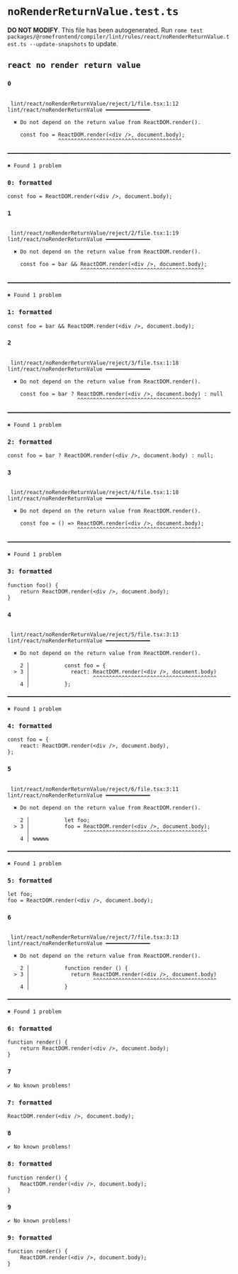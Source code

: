 # `noRenderReturnValue.test.ts`

**DO NOT MODIFY**. This file has been autogenerated. Run `rome test packages/@romefrontend/compiler/lint/rules/react/noRenderReturnValue.test.ts --update-snapshots` to update.

## `react no render return value`

### `0`

```

 lint/react/noRenderReturnValue/reject/1/file.tsx:1:12 lint/react/noRenderReturnValue ━━━━━━━━━━━━━━

  ✖ Do not depend on the return value from ReactDOM.render().

    const foo = ReactDOM.render(<div />, document.body);
                ^^^^^^^^^^^^^^^^^^^^^^^^^^^^^^^^^^^^^^^

━━━━━━━━━━━━━━━━━━━━━━━━━━━━━━━━━━━━━━━━━━━━━━━━━━━━━━━━━━━━━━━━━━━━━━━━━━━━━━━━━━━━━━━━━━━━━━━━━━━━

✖ Found 1 problem

```

### `0: formatted`

```
const foo = ReactDOM.render(<div />, document.body);

```

### `1`

```

 lint/react/noRenderReturnValue/reject/2/file.tsx:1:19 lint/react/noRenderReturnValue ━━━━━━━━━━━━━━

  ✖ Do not depend on the return value from ReactDOM.render().

    const foo = bar && ReactDOM.render(<div />, document.body);
                       ^^^^^^^^^^^^^^^^^^^^^^^^^^^^^^^^^^^^^^^

━━━━━━━━━━━━━━━━━━━━━━━━━━━━━━━━━━━━━━━━━━━━━━━━━━━━━━━━━━━━━━━━━━━━━━━━━━━━━━━━━━━━━━━━━━━━━━━━━━━━

✖ Found 1 problem

```

### `1: formatted`

```
const foo = bar && ReactDOM.render(<div />, document.body);

```

### `2`

```

 lint/react/noRenderReturnValue/reject/3/file.tsx:1:18 lint/react/noRenderReturnValue ━━━━━━━━━━━━━━

  ✖ Do not depend on the return value from ReactDOM.render().

    const foo = bar ? ReactDOM.render(<div />, document.body) : null
                      ^^^^^^^^^^^^^^^^^^^^^^^^^^^^^^^^^^^^^^^

━━━━━━━━━━━━━━━━━━━━━━━━━━━━━━━━━━━━━━━━━━━━━━━━━━━━━━━━━━━━━━━━━━━━━━━━━━━━━━━━━━━━━━━━━━━━━━━━━━━━

✖ Found 1 problem

```

### `2: formatted`

```
const foo = bar ? ReactDOM.render(<div />, document.body) : null;

```

### `3`

```

 lint/react/noRenderReturnValue/reject/4/file.tsx:1:18 lint/react/noRenderReturnValue ━━━━━━━━━━━━━━

  ✖ Do not depend on the return value from ReactDOM.render().

    const foo = () => ReactDOM.render(<div />, document.body);
                      ^^^^^^^^^^^^^^^^^^^^^^^^^^^^^^^^^^^^^^^

━━━━━━━━━━━━━━━━━━━━━━━━━━━━━━━━━━━━━━━━━━━━━━━━━━━━━━━━━━━━━━━━━━━━━━━━━━━━━━━━━━━━━━━━━━━━━━━━━━━━

✖ Found 1 problem

```

### `3: formatted`

```
function foo() {
	return ReactDOM.render(<div />, document.body);
}

```

### `4`

```

 lint/react/noRenderReturnValue/reject/5/file.tsx:3:13 lint/react/noRenderReturnValue ━━━━━━━━━━━━━━

  ✖ Do not depend on the return value from ReactDOM.render().

    2 │           const foo = {
  > 3 │             react: ReactDOM.render(<div />, document.body)
      │                    ^^^^^^^^^^^^^^^^^^^^^^^^^^^^^^^^^^^^^^^
    4 │           };

━━━━━━━━━━━━━━━━━━━━━━━━━━━━━━━━━━━━━━━━━━━━━━━━━━━━━━━━━━━━━━━━━━━━━━━━━━━━━━━━━━━━━━━━━━━━━━━━━━━━

✖ Found 1 problem

```

### `4: formatted`

```
const foo = {
	react: ReactDOM.render(<div />, document.body),
};

```

### `5`

```

 lint/react/noRenderReturnValue/reject/6/file.tsx:3:11 lint/react/noRenderReturnValue ━━━━━━━━━━━━━━

  ✖ Do not depend on the return value from ReactDOM.render().

    2 │           let foo;
  > 3 │           foo = ReactDOM.render(<div />, document.body);
      │                 ^^^^^^^^^^^^^^^^^^^^^^^^^^^^^^^^^^^^^^^
    4 │ ↹↹↹↹↹

━━━━━━━━━━━━━━━━━━━━━━━━━━━━━━━━━━━━━━━━━━━━━━━━━━━━━━━━━━━━━━━━━━━━━━━━━━━━━━━━━━━━━━━━━━━━━━━━━━━━

✖ Found 1 problem

```

### `5: formatted`

```
let foo;
foo = ReactDOM.render(<div />, document.body);

```

### `6`

```

 lint/react/noRenderReturnValue/reject/7/file.tsx:3:13 lint/react/noRenderReturnValue ━━━━━━━━━━━━━━

  ✖ Do not depend on the return value from ReactDOM.render().

    2 │           function render () {
  > 3 │             return ReactDOM.render(<div />, document.body)
      │                    ^^^^^^^^^^^^^^^^^^^^^^^^^^^^^^^^^^^^^^^
    4 │           }

━━━━━━━━━━━━━━━━━━━━━━━━━━━━━━━━━━━━━━━━━━━━━━━━━━━━━━━━━━━━━━━━━━━━━━━━━━━━━━━━━━━━━━━━━━━━━━━━━━━━

✖ Found 1 problem

```

### `6: formatted`

```
function render() {
	return ReactDOM.render(<div />, document.body);
}

```

### `7`

```
✔ No known problems!

```

### `7: formatted`

```
ReactDOM.render(<div />, document.body);

```

### `8`

```
✔ No known problems!

```

### `8: formatted`

```
function render() {
	ReactDOM.render(<div />, document.body);
}

```

### `9`

```
✔ No known problems!

```

### `9: formatted`

```
function render() {
	ReactDOM.render(<div />, document.body);
}

```
